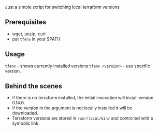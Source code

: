 Just a simple script for switching local terraform versions

## Prerequisites
- wget, unzip, curl
- put `tfenv` in your $PATH


## Usage

`tfenv` - shows currently installed versions
`tfenv <version>` - use specific version.

## Behind the scenes

- If there is no terraform installed, the initial invocation will install version 0.14.0.
- If the version in the argument is not locally installed it will be downloaded.
- Terraform versions are stored in `/usr/local/bin/` and controlled with a symbolic link.
